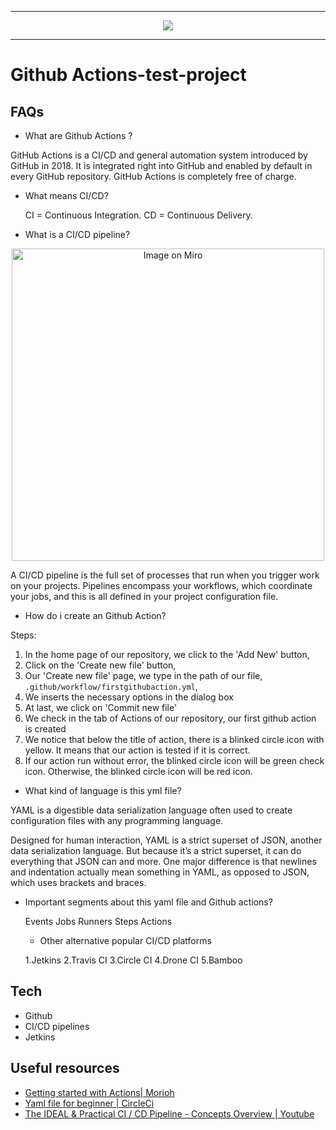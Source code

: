 -------------------------------------------------------------------------------------------------------------------------------------------------------------------


<div align="center">
  <img src="https://img2.storyblok.com/672x0/filters:format(webp)/f/79165/1200x630/ebb5571e69/github-action-01.png" />
  </div>


---------------------------------------------------------------------------------------------------------------------------------------------------------------------

# Github Actions-test-project #



## FAQs ##
- What are Github Actions ? 

GitHub Actions is a CI/CD and general automation system introduced by GitHub in 2018. It is integrated right into GitHub and enabled by default in every GitHub repository. GitHub Actions is completely free of charge.

- What means CI/CD?

  CI = Continuous Integration.
  CD = Continuous Delivery.

- What is a CI/CD pipeline?

<div align="center">
<img  src="https://miro.medium.com/max/1400/1*bceEG8JBhgjnMoZCGXHb2Q.png" alt='Image on Miro' width="500" height="auto" />
</div>

A CI/CD pipeline is the full set of processes that run when you trigger work on your projects. Pipelines encompass your workflows, which coordinate your jobs, and this is all defined in your project configuration file.

- How do i create an Github Action? 

Steps:

1) In the home page of our repository, we click to the 'Add New' button,
2) Click on the 'Create new file' button,
3) Our 'Create new file' page, we type in the path of our file, `.github/workflow/firstgithubaction.yml`,
4) We inserts the necessary options in the dialog box
5) At last, we click on 'Commit new file'
6) We check in the tab of Actions of our repository, our first github action is created
7) We notice that below the title of action, there is a blinked circle icon with yellow. It means that our action is tested if it is correct.
8) If our action run without error, the blinked circle icon will be green check icon. Otherwise, the blinked circle icon will be red icon.

- What kind of language is this yml file?

YAML is a digestible data serialization language often used to create configuration files with any programming language.

Designed for human interaction, YAML is a strict superset of JSON, another data serialization language. But because it’s a strict superset, it can do everything that JSON can and more. One major difference is that newlines and indentation actually mean something in YAML, as opposed to JSON, which uses brackets and braces.
 
- Important segments about this yaml file and Github actions?

  Events
  Jobs
  Runners
  Steps
  Actions
  
  - Other alternative popular CI/CD platforms
  
  1.Jetkins
  2.Travis CI
  3.Circle CI
  4.Drone CI
  5.Bamboo
  


## Tech ##

- Github
- CI/CD pipelines
- Jetkins

## Useful resources ##
- [Getting started with Actions| Morioh](https://morioh.com/p/aadcfe6cac57)
- [Yaml file for beginner | CircleCi](https://circleci.com/blog/what-is-yaml-a-beginner-s-guide/)
- [The IDEAL & Practical CI / CD Pipeline - Concepts Overview | Youtube](https://www.youtube.com/watch?v=OPwU3UWCxhw&t=1s)

